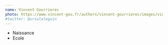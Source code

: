 ```yaml
---
name: Vincent Gourrierec
photo: https://www.vincent-gou.fr/authors/vincent-gourrierec/images/vincent.png
#twitter: @ursulaleguin
---
```


- Naissance
- Ecole
